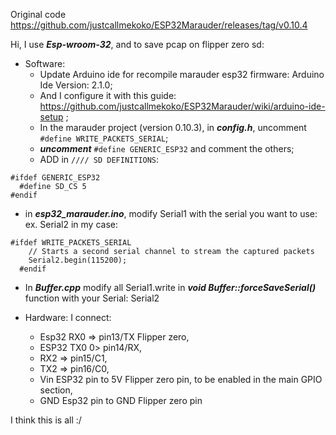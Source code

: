Original code
https://github.com/justcallmekoko/ESP32Marauder/releases/tag/v0.10.4

Hi,
I use ***Esp-wroom-32***, and to save pcap on flipper zero sd:
- Software:
  - Update Arduino ide for recompile marauder esp32 firmware: Arduino Ide Version: 2.1.0;
  - And I configure it with this guide: https://github.com/justcallmekoko/ESP32Marauder/wiki/arduino-ide-setup ;
  - In the marauder project (version 0.10.3), in ***config.h***, uncomment ```#define WRITE_PACKETS_SERIAL```;
  - ***uncomment*** ```#define GENERIC_ESP32``` and comment the others;
  - ADD in ```//// SD DEFINITIONS```:
```
#ifdef GENERIC_ESP32
  #define SD_CS 5
#endif
```
  - in ***esp32_marauder.ino***, modify Serial1 with the serial you want to use: ex. Serial2 in my case: 
```
#ifdef WRITE_PACKETS_SERIAL
    // Starts a second serial channel to stream the captured packets
    Serial2.begin(115200);
  #endif
```
  - In ***Buffer.cpp*** modify all Serial1.write in ***void Buffer::forceSaveSerial()*** function  with your Serial: Serial2

 - Hardware: I connect: 
     - Esp32 RX0 => pin13/TX Flipper zero, 
     - ESP32 TX0 0> pin14/RX, 
     - RX2 => pin15/C1, 
     - TX2 => pin16/C0,
     - Vin ESP32 pin to 5V Flipper zero pin, to be enabled in the main GPIO section,
     - GND Esp32 pin to GND Flipper zero pin

I think this is all :/
